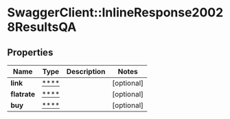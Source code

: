 # SwaggerClient::InlineResponse20028ResultsQA

## Properties
Name | Type | Description | Notes
------------ | ------------- | ------------- | -------------
**link** | [****](.md) |  | [optional] 
**flatrate** | [****](.md) |  | [optional] 
**buy** | [****](.md) |  | [optional] 


